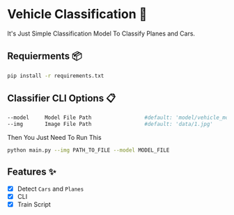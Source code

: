# Vehicle Classification 🚗

It's Just Simple Classification Model To Classify Planes and Cars.

## Requierments 📦

```bash
pip install -r requirements.txt
```

## Classifier CLI Options 📋

```bash
--model     Model File Path                 #default: 'model/vehicle_model_saved.h5'
--img       Image File Path                 #default: 'data/1.jpg'
```

Then You Just Need To Run This

```bash
python main.py --img PATH_TO_FILE --model MODEL_FILE
```

## Features ✨

- [x] Detect `Cars` and `Planes`
- [x] CLI
- [x] Train Script
